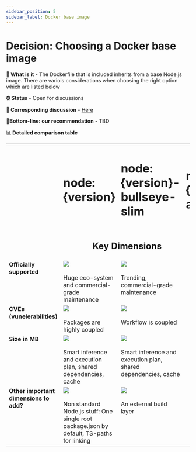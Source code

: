 ```yaml
---
sidebar_position: 5
sidebar_label: Docker base image
---
```


# Decision: Choosing a **Docker base image**

**📔 What is it** - The Dockerfile that is included inherits from a base Node.js image. There are variois considerations when choosing the right option which are listed below

**⏰ Status** - Open for discussions

**📁 Corresponding discussion** - [Here](https://github.com/practicajs/practica/issues/229)

**🎯Bottom-line: our recommendation** - TBD

**📊 Detailed comparison table**

<table valign="top">
  <tr>
    <td></td>
    <td><h1>node:{version}</h1></td>
    <td><h1>node:{version}-bullseye-slim</h1></td>
    <td><h1>node:{version}-alpine</h1></td>
  </tr>
  <tr>
    <td colspan="5" align="center"><h2>Key Dimensions</h2></td>
  </tr>
  <tr valign="top">
    <td><b>Officially supported</b></td>
    <td><img src="/img/docs/decisions/full.png"/><br/><br/>Huge eco-system and commercial-grade maintenance</td>
    <td><img src="/img/docs/decisions/full.png"/><br/><br/>Trending, commercial-grade maintenance</td>
  </tr>
  <tr valign="top">
    <td><b>CVEs (vunelerabilities)</b></td>
    <td><img src="/img/docs/decisions/partial.png"/><br/><br/>Packages are highly coupled</td>
    <td><img src="/img/docs/decisions/almost-full.png"/><br/><br/>Workflow is coupled</td>
  </tr>
  <tr valign="top">
    <td><b>Size in MB</b></td>
    <td><img src="/img/docs/decisions/full.png"/><br/><br/>Smart inference and execution plan, shared dependencies, cache</td>
    <td><img src="/img/docs/decisions/full.png"/><br/><br/>Smart inference and execution plan, shared dependencies, cache</td>
  </tr>
    <tr valign="top">
      <td><b>Other important dimensions to add?</b></td>
    <td><img src="/img/docs/decisions/partial.png"/><br/><br/>Non standard Node.js stuff: One single root package.json by default, TS-paths for linking</td>
    <td><img src="/img/docs/decisions/full.png"/><br/><br/>An external build layer</td>
  </tr>
</table>
